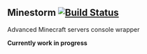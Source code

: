 ## Minestorm [![Build Status](https://travis-ci.org/pietroalbini/minestorm.svg?branch=master)](https://travis-ci.org/pietroalbini/minestorm)

Advanced Minecraft servers console wrapper

**Currently work in progress**